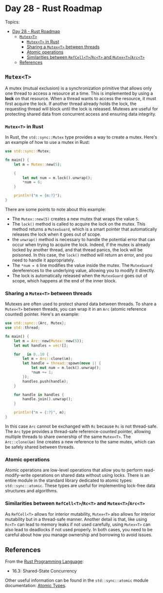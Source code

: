 # Day 28 - Rust Roadmap

Topics:

- [Day 28 - Rust Roadmap](#day-28---rust-roadmap)
  - [`Mutex<T>`](#mutext)
    - [`Mutex<T>` in Rust](#mutext-in-rust)
    - [Sharing a `Mutex<T>` between threads](#sharing-a-mutext-between-threads)
    - [Atomic operations](#atomic-operations)
    - [Similarities between `RefCell<T>`/`Rc<T>` and `Mutex<T>`/`Arc<T>`](#similarities-between-refcelltrct-and-mutextarct)
  - [References](#references)

## `Mutex<T>`

A mutex (mutual exclusion) is a synchronization primitive that allows only one thread to access a resource at a time. This is implemented by using a **lock** on that resource. When a thread wants to access the resource, it must first acquire the lock. If another thread already holds the lock, the requesting thread will block until the lock is released. Mutexes are useful for protecting shared data from concurrent access and ensuring data integrity.

### `Mutex<T>` in Rust

In Rust, the `std::sync::Mutex` type provides a way to create a mutex. Here's an example of how to use a mutex in Rust:

```rust
use std::sync::Mutex;

fn main() {
    let m = Mutex::new(5);

    {
        let mut num = m.lock().unwrap();
        *num = 6;
    }

    println!("m = {m:?}");
}
```

There are some points to note about this example:

- The `Mutex::new(5)` creates a new mutex that wraps the value `5`.
- The `lock()` method is called to acquire the lock on the mutex. This method returns a `MutexGuard`, which is a smart pointer that automatically releases the lock when it goes out of scope.
- the `unwrap()` method is necessary to handle the potential error that can occur when trying to acquire the lock. Indeed, if the mutex is already locked by another thread, and that thread panics, the lock will be poisoned. In this case, the `lock()` method will return an error, and you need to handle it appropriately.
- The `*num = 6` line modifies the value inside the mutex. The `MutexGuard` dereferences to the underlying value, allowing you to modify it directly.
- The lock is automatically released when the `MutexGuard` goes out of scope, which happens at the end of the inner block.

### Sharing a `Mutex<T>` between threads

Mutexes are often used to protect shared data between threads. To share a `Mutex<T>` between threads, you can wrap it in an `Arc` (atomic reference counted) pointer. Here's an example:

```rust
use std::sync::{Arc, Mutex};
use std::thread;

fn main() {
    let m = Arc::new(Mutex::new(5));
    let mut handles = vec![];

    for _ in 0..10 {
        let m = Arc::clone(&m);
        let handle = thread::spawn(move || {
            let mut num = m.lock().unwrap();
            *num += 1;
        });
        handles.push(handle);
    }

    for handle in handles {
        handle.join().unwrap();
    }

    println!("m = {:?}", m);
}
```

In this case `Arc` cannot be exchanged with `Rc` because `Rc` is not thread-safe. The `Arc` type provides a thread-safe reference-counted pointer, allowing multiple threads to share ownership of the same `Mutex<T>`. The `Arc::clone(&m)` line creates a new reference to the same mutex, which can be safely shared between threads.

### Atomic operations

Atomic operations are low-level operations that allow you to perform read-modify-write operations on shared data without using locks. There is an entire module in the standard library dedicated to atomic types: `std::sync::atomic`. These types are useful for implementing lock-free data structures and algorithms.

### Similarities between `RefCell<T>`/`Rc<T>` and `Mutex<T>`/`Arc<T>`

As `RefCell<T>` allows for interior mutability, `Mutex<T>` also allows for interior mutability but in a thread-safe manner. Another detail is that, like using `Rc<T>` can lead to memory leaks if not used carefully, using `Mutex<T>` can also lead to deadlocks if not used properly. In both cases, you need to be careful about how you manage ownership and borrowing to avoid issues.

## References

From the [Rust Programming Language](https://doc.rust-lang.org/book/):

- 16.3: Shared-State Concurrency

Other useful information can be found in the `std::sync::atomic` module documentation: [Atomic Types](https://doc.rust-lang.org/std/sync/atomic/index.html).
